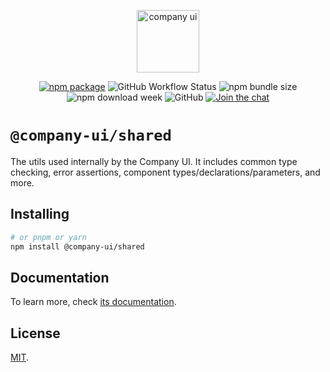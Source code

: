 <p align="center">
  <a href="https://company-ui.github.io/company-ui/" target="_blank" rel="noopener noreferrer">
    <img height="100" src="https://company-ui.github.io/company-ui/full-logo.png" alt="company ui">
  </a>
</p>
<p align="center">
  <a href="https://npmjs.com/package/@company-ui/shared"><img src="https://badgen.net/npm/v/@company-ui/shared" alt="npm package"></a>
  <img alt="GitHub Workflow Status" src="https://img.shields.io/github/actions/workflow/status/company-ui/company-ui/deploy.yml?branch=main">
  <img alt="npm bundle size" src="https://img.shields.io/bundlephobia/minzip/@company-ui/shared">
  <img alt="npm download week" src="https://img.shields.io/npm/dw/@company-ui/shared">
  <img alt="GitHub" src="https://img.shields.io/github/license/company-ui/company-ui">
  <a href="https://discord.gg/89xaVqpV"><img src="https://img.shields.io/discord/1143015541175496777" alt="Join the chat"></a>
</p>

# `@company-ui/shared`

The utils used internally by the Company UI. It includes common type checking, error assertions, component types/declarations/parameters, and more.

## Installing

```bash
# or pnpm or yarn
npm install @company-ui/shared
```

## Documentation

To learn more, check [its documentation](https://company-ui.github.io/company-ui/).

## License

[MIT](LICENSE).
